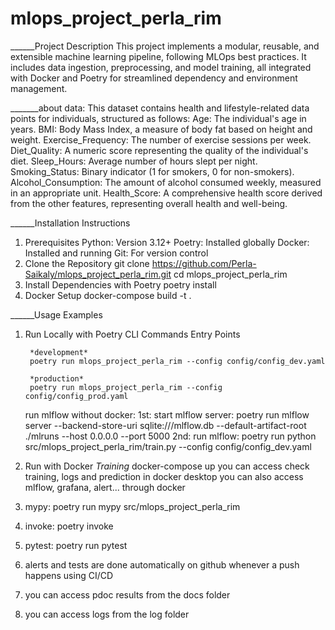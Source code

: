 # mlops_project_perla_rim

______Project Description
This project implements a modular, reusable, and extensible machine learning pipeline, following MLOps best practices. It includes data ingestion, preprocessing, and model training, all integrated with Docker and Poetry for streamlined dependency and environment management.

_______about data:
This dataset contains health and lifestyle-related data points for individuals, structured as follows:
    Age: The individual's age in years.
    BMI: Body Mass Index, a measure of body fat based on height and weight.
    Exercise_Frequency: The number of exercise sessions per week.
    Diet_Quality: A numeric score representing the quality of the individual's diet.
    Sleep_Hours: Average number of hours slept per night.
    Smoking_Status: Binary indicator (1 for smokers, 0 for non-smokers).
    Alcohol_Consumption: The amount of alcohol consumed weekly, measured in an appropriate unit.
    Health_Score: A comprehensive health score derived from the other features, representing overall health and well-being.

______Installation Instructions
1. Prerequisites
    Python: Version 3.12+
    Poetry: Installed globally
    Docker: Installed and running
    Git: For version control
2. Clone the Repository
    git clone https://github.com/Perla-Saikaly/mlops_project_perla_rim.git
    cd mlops_project_perla_rim
3. Install Dependencies with Poetry
    poetry install 
4. Docker Setup
    docker-compose build -t .


______Usage Examples
1. Run Locally with Poetry
    CLI Commands
    Entry Points
   
        *development*
        poetry run mlops_project_perla_rim --config config/config_dev.yaml

        *production*
        poetry run mlops_project_perla_rim --config config/config_prod.yaml
   
    run mlflow without docker:
        1st: start mlflow server: poetry run mlflow server --backend-store-uri sqlite:///mlflow.db --default-artifact-root ./mlruns --host 0.0.0.0 --port 5000
        2nd: run mlflow: poetry run python src/mlops_project_perla_rim/train.py --config config/config_dev.yaml

3. Run with Docker
    *Training*
    docker-compose up
    you can access check training, logs and prediction in docker desktop
    you can also access mlflow, grafana, alert... through docker


4. mypy: poetry run mypy src/mlops_project_perla_rim
5. invoke: poetry invoke <command>
6. pytest: poetry run pytest
7. alerts and tests are done automatically on github whenever a push happens using CI/CD
8. you can access pdoc results from the docs folder
9. you can access logs from the log folder
